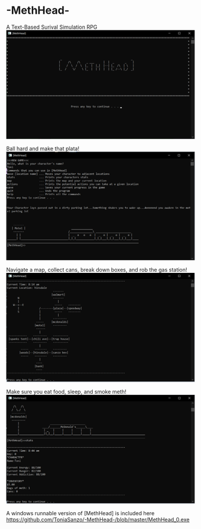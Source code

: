 # -MethHead-
A Text-Based Surival Simulation RPG
![](images/MethHead1.png)

Ball hard and make that plata!
![](images/MethHead2.png)


Navigate a map, collect cans, break down boxes, and rob the gas station!
![](images/MethHead3.png)


Make sure you eat food, sleep, and smoke meth!
![](images/MethHead4.png)


A windows runnable version of [MethHead] is included here https://github.com/ToniaSanzo/-MethHead-/blob/master/MethHead_0.exe
